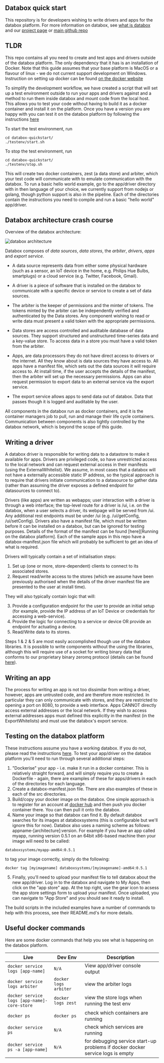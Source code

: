 ## Databox quick start

This repository is for developers wishing to write drivers and apps for the databox platform.  For more information on databox, see [what is databox](https://github.com/me-box/databox/blob/master/documents/what-is-databox.md) and our [project page](http://www.databoxproject.uk/) or [main github repo](https://github.com/me-box/databox)

## TLDR

This repo contains all you need to create and test apps and drivers outside of the databox platform.  The only dependency that it has is an installation of Docker.  Note that this guide assumes that your base platform is MacOS or a flavour of linux - we do not current support development on Windows. Instruction on setting up docker can be found [on the docker website](https://docs.docker.com/install/#supported-platforms)

To simplify the development workflow, we have created a script that will set up a test environment outside to run your apps and drivers against and a method to run them inside databox and mount code from the local host. This allows you to test your code without having to build it as a docker container and install it on the platform.  Once you have a version you are happy with you can test it on the databox platform by following the instructions [here](#testing-on-the-databox-platform)

To start the test environment, run
```
cd databox-quickstart/
./testenv/start.sh
```

To stop the test environment, run
```
cd databox-quickstart/
./testenv/stop.sh
```

This will create two docker containers, zest (a data store) and arbiter, which your test code will communicate with to emulate communication with the databox.  To run a basic hello world example, go to the app/driver directory with in then language of your choice, we currently support from nodejs or golang, though python support is also in the pipeline. Each of the directories contain the instructions you need to compile and run a basic "hello world" app/driver.

## Databox architecture crash course

Overview of the databox architecture:

![databox architecture](https://github.com/tlodge/databox-sdk-tutorial/blob/master/images/overview/databoxoverview.svg)

Databox composes of *data sources*, *data stores*, the *arbiter*, *drivers*, *apps* and *export service*.

* A data source represents data from either some physical hardware (such as a sensor, an IoT device in the home, e.g. Philips Hue Bulbs, smartplugs) or a cloud service (e.g. Twitter, Facebook, Gmail).

* A driver is a piece of software that is installed on the databox to communicate with a specific device or service to create a set of data sources.

* The arbiter is the keeper of permissions and the minter of tokens. The tokens minted by the arbiter can be independently verified and authenticated by the Data stores. Any component wishing to read or write data must present a valid token with the appropriate permissions.

* Data stores are access controlled and auditable database of data sources. They support structured and unstructured time-series data and a key-value store. To access data in a store you must have a valid token from the arbiter.

* Apps, are data processors they do not have direct access to drivers or the internet. All they know about is data sources they have access to. All apps have a manifest file, which sets out the data sources it will require access to. At install time, if the user accepts the details of the manifest, then the arbiter will set up the necessary permissions. Apps can also request permission to export data to an external service via the export service.

* The export service allows apps to send data out of databox. Data that passes though it is logged and auditable by the user.

All components in the databox run as docker containers, and it is the container managers job to pull, run and manage their life cycle containers. Communication between components is also tightly controlled by the databox network, which is beyond the scope of this guide.

## Writing a driver

A databox driver is responsible for writing data to a datastore to make it available for apps.  Drivers are privileged code, so have unrestricted access to the local network and can request external access in their manifests (using the ExternalWhitelist).  We assume, in most cases that a databox will not have a externally accessible static IP address, so the typical approach is to require that drivers initiate communication to a datasource to gather data (rather than assuming the driver exposes a defined endpoint for datasources to connect to).

Drivers (like apps) are written as webapps; user interaction with a driver is through a web interface; the top-level route for a driver is /ui, i.e. on the databox, when a user selects a driver, its webpage will be served from /ui.  Any additional rest endpoints must be under /ui (e.g. /ui/getConfig, /ui/setConfig).  Drivers also have a manifest file, which must be written before it can be installed on a databox, but can be ignored for testing purposes. Details of the format of the manifest can be found [here][Running on the databox platform].  Each of the sample apps in this repo have a databox-manifest.json file which will probably be sufficient to get an idea of what is required.

Drivers will typically contain a set of initialisation steps:

1. Set up (one or more, store-dependent) clients to connect to its associated stores.
2. Request read/write access to the stores (which we assume have been previously authorised when the details of the driver manifest file are presented to the user at install time).

They will also typically contain logic that will:

3.  Provide a configuration endpoint for the user to provide an initial setup (for example, provide the IP address of an IoT Device or credentials for accessing a web-service).
4.  Provide the logic for connecting to a service or device OR provide an endpoint for actuating a device.
5.  Read/Write data to its stores.

Steps 1 & 2 & 5 are most easily accomplished though use of the databox libraries.  It is possible to write components without the using the libraries, although this will require use of a socket for writing binary data that conforms to our proprietary binary zeromq protocol (details can be found [here](https://me-box.github.io/zestdb/)).

## Writing an app

The process for writing an app is not too dissimilar from writing a driver, however, apps are untrusted code, and are therefore more restricted.  In particular they can only communicate with stores, and they are restricted to opening a port on 8080, to provide a web interface. Apps CANNOT directly access external addresses or the local network.  If they wish to access external addresses apps must defined this explicitly in the manifest (in the ExportWhitelists) and must use the databox's export service.

## Testing on the databox platform

These instructions assume you have a working databox.  If you do not, please read the instructions [here](https://github.com/me-box/databox). To test your app/driver on the databox platform you'll need to run through several additional steps:

1. "Dockerise" your app - i.e. make it run in a docker container.  This is relatively straight forward, and will simply require you to create a Dockerfile - again, there are examples of these for apps/drivers in each of the directories for each language.
2. Create a databox-manifest.json file.  There are also examples of these in each of the src directories.
3. Build/copy your docker image on the databox.  One simple approach is to register for an account at [docker hub](https://hub.docker.com/) and then push you docker container there.  You can then pull it onto the databox.
4. Name your image so that databox can find it.  By default databox searches for its images at databoxsystems (this is configurable but we'll ignore this for now).  Databox also uses a naming scheme as follows: appname-[architecture]:version. For example if you have an app called myapp, running version 0.5.1 on an 64bit x86-based machine then your image will need to be called:

```
databoxsystems/myapp-amd64:0.5.1
```

to tag your image correctly, simply do the following:

```
docker tag [myimagename] databoxsystems/[myimagename]-amd64:0.5.1
```

5.  Finally, you'll need to upload your manifest file to tell databox about the new app/driver.  Log in to the databox and navigate to My Apps, then click on the "app store" app.  At the top right, use the gear icon to acsess the app store settings form to upload your manifest.  Once uploaded, you can navigate to "App Store" and you should see it ready to install.

The build scripts in the included examples have a number of commands to help with this process, see their README.md's for more details.

## Useful docker commands

Here are some docker commands that help you see what is happening on the databox platform.

| Live | Dev Env | Description |
| --- | --- | --- |
| `docker service logs [app-name] ` | `N/A` | View app/driver console output  |
| `docker service logs arbiter` | `docker logs arbiter` | view the arbiter logs|
| `docker service logs [app-name]-core-store` | `docker logs zest` | view the store logs when running the test env|
| `docker ps` | `docker ps` | check which containers are running|
| `docker service ps` | `N/A` | check which services are running|
| `docker service ps -a [app-name] ` | `N/A` | for debugging service start-up problems if docker docker service logs is empty|
